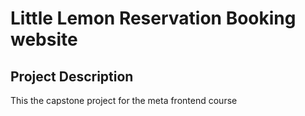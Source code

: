 # Little Lemon Reservation Booking website

## Project Description

This the capstone project for the meta frontend course
